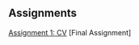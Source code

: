 ## Assignments

[Assignment 1: CV](https://github.com/MarkBastiaanse/Assignments/blob/master/CV.md "CV Mark Bastiaanse Github")
[Final Assignment]
